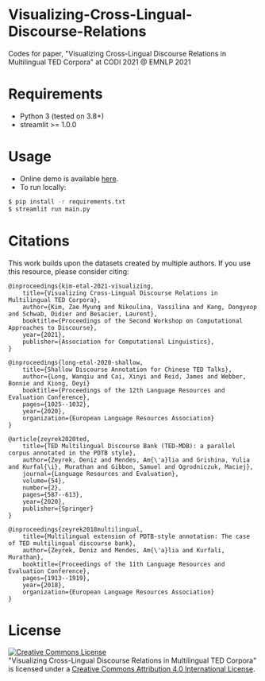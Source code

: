# Visualizing-Cross-Lingual-Discourse-Relations
Codes for paper, "Visualizing Cross-Lingual Discourse Relations in Multilingual TED Corpora" at CODI 2021 @ EMNLP 2021

# Requirements
- Python 3 (tested on 3.8+)
- streamlit >= 1.0.0

# Usage
- Online demo is available [here](https://share.streamlit.io/zaemyung/visualizing-cross-lingual-discourse-relations/main/main.py).
- To run locally:
```bash
$ pip install -r requirements.txt
$ streamlit run main.py
```

# Citations
This work builds upon the datasets created by multiple authors.
If you use this resource, please consider citing:

```
@inproceedings{kim-etal-2021-visualizing,
    title={Visualizing Cross-Lingual Discourse Relations in Multilingual TED Corpora},
    author={Kim, Zae Myung and Nikoulina, Vassilina and Kang, Dongyeop and Schwab, Didier and Besacier, Laurent},
    booktitle={Proceedings of the Second Workshop on Computational Approaches to Discourse},
    year={2021},
    publisher={Association for Computational Linguistics},
}

@inproceedings{long-etal-2020-shallow,
    title={Shallow Discourse Annotation for Chinese TED Talks},
    author={Long, Wanqiu and Cai, Xinyi and Reid, James and Webber, Bonnie and Xiong, Deyi}
    booktitle={Proceedings of the 12th Language Resources and Evaluation Conference},
    pages={1025--1032},
    year={2020},
    organization={European Language Resources Association}
}

@article{zeyrek2020ted,
    title={TED Multilingual Discourse Bank (TED-MDB): a parallel corpus annotated in the PDTB style},
    author={Zeyrek, Deniz and Mendes, Am{\'a}lia and Grishina, Yulia and Kurfal{\i}, Murathan and Gibbon, Samuel and Ogrodniczuk, Maciej},
    journal={Language Resources and Evaluation},
    volume={54},
    number={2},
    pages={587--613},
    year={2020},
    publisher={Springer}
}

@inproceedings{zeyrek2018multilingual,
    title={Multilingual extension of PDTB-style annotation: The case of TED multilingual discourse bank},
    author={Zeyrek, Deniz and Mendes, Am{\'a}lia and Kurfali, Murathan},
    booktitle={Proceedings of the 11th Language Resources and Evaluation Conference},
    pages={1913--1919},
    year={2018},
    organization={European Language Resources Association}
}
```

# License
<a rel="license" href="http://creativecommons.org/licenses/by/4.0/"><img alt="Creative Commons License" style="border-width:0" src="https://i.creativecommons.org/l/by/4.0/88x31.png" /></a><br /><span xmlns:dct="http://purl.org/dc/terms/" property="dct:title">"Visualizing Cross-Lingual Discourse Relations in Multilingual TED Corpora"</span> is licensed under a <a rel="license" href="http://creativecommons.org/licenses/by/4.0/">Creative Commons Attribution 4.0 International License</a>.